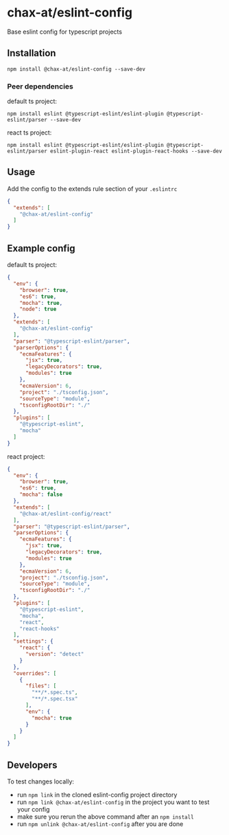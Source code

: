 # chax-at/eslint-config

Base eslint config for typescript projects

## Installation

```
npm install @chax-at/eslint-config --save-dev
```

### Peer dependencies

default ts project:
```
npm install eslint @typescript-eslint/eslint-plugin @typescript-eslint/parser --save-dev
```

react ts project:
```
npm install eslint @typescript-eslint/eslint-plugin @typescript-eslint/parser eslint-plugin-react eslint-plugin-react-hooks --save-dev
```

## Usage

Add the config to the extends rule section of your `.eslintrc`

```json
{
  "extends": [
    "@chax-at/eslint-config"
  ]
}
```

## Example config

default ts project:
```json
{
  "env": {
    "browser": true,
    "es6": true,
    "mocha": true,
    "node": true
  },
  "extends": [
    "@chax-at/eslint-config"
  ],
  "parser": "@typescript-eslint/parser",
  "parserOptions": {
    "ecmaFeatures": {
      "jsx": true,
      "legacyDecorators": true,
      "modules": true
    },
    "ecmaVersion": 6,
    "project": "./tsconfig.json",
    "sourceType": "module",
    "tsconfigRootDir": "./"
  },
  "plugins": [
    "@typescript-eslint",
    "mocha"
  ]
}
```

react project:
```json
{
  "env": {
    "browser": true,
    "es6": true,
    "mocha": false
  },
  "extends": [
    "@chax-at/eslint-config/react"
  ],
  "parser": "@typescript-eslint/parser",
  "parserOptions": {
    "ecmaFeatures": {
      "jsx": true,
      "legacyDecorators": true,
      "modules": true
    },
    "ecmaVersion": 6,
    "project": "./tsconfig.json",
    "sourceType": "module",
    "tsconfigRootDir": "./"
  },
  "plugins": [
    "@typescript-eslint",
    "mocha",
    "react",
    "react-hooks"
  ],
  "settings": {
    "react": {
      "version": "detect"
    }
  },
  "overrides": [
    {
      "files": [
        "**/*.spec.ts",
        "**/*.spec.tsx"
      ],
      "env": {
        "mocha": true
      }
    }
  ]
}
```

## Developers

To test changes locally:

* run `npm link` in the cloned eslint-config project directory
* run `npm link @chax-at/eslint-config` in the project you want to test your config
* make sure you rerun the above command after an `npm install`
* run `npm unlink @chax-at/eslint-config` after you are done
